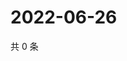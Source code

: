 # 2022-06-26

共 0 条

<!-- BEGIN WEIBO -->
<!-- 最后更新时间 Sun Jun 26 2022 22:13:32 GMT+0800 (China Standard Time) -->

<!-- END WEIBO -->
